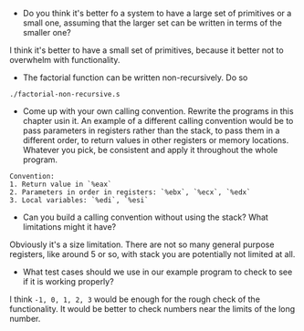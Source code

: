 - Do you think it's better fo a system to have a large set of primitives or a small one, assuming that the larger set can be written in terms of the smaller one?

I think it's better to have a small set of primitives, because it better not to overwhelm with functionality.


- The factorial function can be written non-recursively. Do so

`./factorial-non-recursive.s`


- Come up with your own calling convention. Rewrite the programs in this chapter usin it. An example of a different calling convention would be to pass parameters in registers rather than the stack, to pass them in a different order, to return values in other registers or memory locations. Whatever you pick, be consistent and apply it throughout the whole program.

```
Convention:
1. Return value in `%eax`
2. Parameters in order in registers: `%ebx`, `%ecx`, `%edx`
3. Local variables: `%edi`, `%esi`
```


- Can you build a calling convention without using the stack? What limitations might it have?

Obviously it's a size limitation. There are not so many general purpose registers, like around 5 or so, with stack you are potentially not limited at all.


- What test cases should we use in our example program to check to see if it is working properly?

I think `-1, 0, 1, 2, 3` would be enough for the rough check of the functionality. It would be better to check numbers near the limits of the long number.

